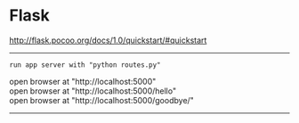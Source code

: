 # Flask
http://flask.pocoo.org/docs/1.0/quickstart/#quickstart

---

```
run app server with "python routes.py"
```
open browser at "http://localhost:5000"  
open browser at "http://localhost:5000/hello"  
open browser at "http://localhost:5000/goodbye/<your-name>"  

---
